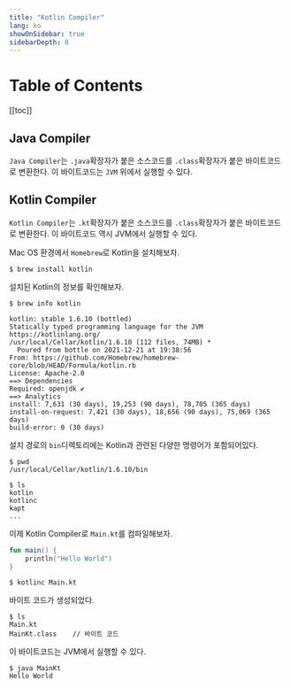 ```yaml
---
title: "Kotlin Compiler"
lang: ko
showOnSidebar: true
sidebarDepth: 0
---
```


# Table of Contents
[[toc]]

## Java Compiler
`Java Compiler`는 `.java`확장자가 붙은 소스코드를 `.class`확장자가 붙은 바이트코드로 변환한다. 이 바이트코드는 `JVM` 위에서 실행할 수 있다.

## Kotlin Compiler
`Kotlin Compiler`는 `.kt`확장자가 붙은 소스코드를 `.class`확장자가 붙은 바이트코드로 변환한다. 이 바이트코드 역시 JVM에서 실행할 수 있다.

Mac OS 환경에서 `Homebrew`로 Kotlin을 설치해보자.
```
$ brew install kotlin
```
설치된 Kotlin의 정보를 확인해보자.
```
$ brew info kotlin
```
```
kotlin: stable 1.6.10 (bottled)
Statically typed programming language for the JVM
https://kotlinlang.org/
/usr/local/Cellar/kotlin/1.6.10 (112 files, 74MB) *
  Poured from bottle on 2021-12-21 at 19:38:56
From: https://github.com/Homebrew/homebrew-core/blob/HEAD/Formula/kotlin.rb
License: Apache-2.0
==> Dependencies
Required: openjdk ✔
==> Analytics
install: 7,631 (30 days), 19,253 (90 days), 78,705 (365 days)
install-on-request: 7,421 (30 days), 18,656 (90 days), 75,069 (365 days)
build-error: 0 (30 days)
```

설치 경로의 `bin`디렉토리에는 Kotlin과 관련된 다양한 명령어가 포함되어있다.
```
$ pwd
/usr/local/Cellar/kotlin/1.6.10/bin

$ ls
kotlin
kotlinc
kapt
...
```
이제 Kotlin Compiler로 `Main.kt`를 컴파일해보자.
``` kotlin Main.kt
fun main() {
    println("Hello World")
}
```
```
$ kotlinc Main.kt
```
바이트 코드가 생성되었다.
```
$ ls
Main.kt
MainKt.class    // 바이트 코드
```
이 바이트코드는 JVM에서 실행할 수 있다.
```
$ java MainKt
Hello World
```

